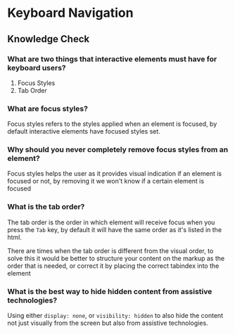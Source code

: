 # Keyboard Navigation

## Knowledge Check

### What are two things that interactive elements must have for keyboard users?

1. Focus Styles
2. Tab Order

### What are focus styles?

Focus styles refers to the styles applied when an element is focused, by default interactive elements have focused styles set.


### Why should you never completely remove focus styles from an element?

Focus styles helps the user as it provides visual indication if an element is focused or not, by removing it we won't know if a certain element is focused

### What is the tab order?

The tab order is the order in which element will receive focus when you press the `Tab` key, by default it will have the same order as it's listed in the html.

There are times when the tab order is different from the visual order, to solve this it would be better to structure your content on the markup as the order that is needed, or correct it by placing the correct tabindex into the element

### What is the best way to hide hidden content from assistive technologies?

Using either `display: none`, or `visibility: hidden` to also hide the content not just visually from the screen but also from assistive technologies. 